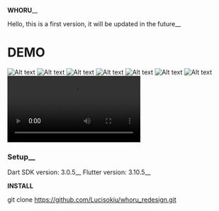 **WHORU**__

Hello, this is a first version, it will be updated in the future__

# **DEMO**
![Alt text](image/regis.png)
![Alt text](image/login.png)
![Alt text](image/feed-1.png)
![Alt text](image/feed-2.png)
![Alt text](image/search-1.png)
![Alt text](image/search-2.png)
![Alt text](image/profile.png)
<video src="video/location.mp4" controls title="Title"></video>

### Setup__
Dart SDK version: 3.0.5__
Flutter version: 3.10.5__

**INSTALL**

git clone https://github.com/Lucisokiu/whoru_redesign.git




